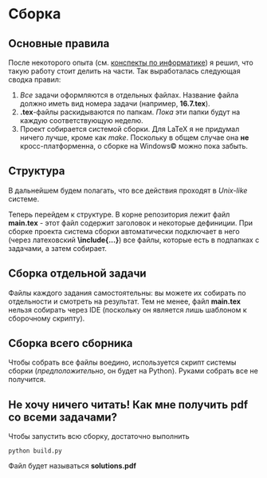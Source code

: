 # Сборка
## Основные правила
После некоторого опыта (см. [конспекты по информатике](https://github.com/alekseik1/latex_works/tree/master/informatics/3sem))
я решил, что такую работу стоит делить на части. Так выработалась следующая сводка правил:
1. _Все_ задачи оформляются в отдельных файлах. Название файла должно иметь вид номера задачи (например, __16.7.tex__).
2. __.tex__-файлы раскидываются по папкам. _Пока_ эти папки будут на каждую соответствующую неделю.
3. Проект собирается системой сборки. Для LaTeX я не придумал ничего лучше, кроме как _make_. Поскольку в общем случае
она __не__ кросс-платформенна, о сборке на Windows© можно пока забыть.

## Структура
В дальнейшем будем полагать, что все действия проходят в _Unix-like_ системе.

Теперь перейдем к структуре. В корне репозитория лежит файл __main.tex__ - этот файл содержит заголовок и некоторые дефиниции.
При сборке проекта система сборки автоматически подключает в него (через латеховский __\include{...}__) все файлы, которые есть в подпапках с задачами, а
затем собирает.
## Сборка отдельной задачи
Файлы каждого задания самостоятельны: вы можете их собирать по отдельности и смотреть на результат. Тем не менее, файл
__main.tex__ нельзя собирать через IDE (поскольку он является лишь шаблоном к сборочному скрипту).

## Сборка всего сборника
Чтобы собрать все файлы воедино, используется скрипт системы сборки (_предположительно_, он будет на Python). Руками собрать
все не получится.

## Не хочу ничего читать! Как мне получить pdf со всеми задачами?
Чтобы запустить всю сборку, достаточно выполнить
```
python build.py
```
Файл будет называться __solutions.pdf__
